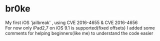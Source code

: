 # br0ke
My first iOS 'jailbreak' , using CVE 2016-4655 &amp; CVE 2016-4656  
For now only iPad2,7 on iOS 9.1 is supported(fixed offsets)
I added some comments for helping beginners(like me) to understand the code easier
